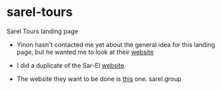 # sarel-tours

Sarel Tours landing page

- Yinon hasn't contacted me yet about the general idea for this landing page, but he wanted me to look at their <a href="https://sareltours.com" target="_blank">website</a>

- I did a duplicate of the Sar-El <a href="https://sareltours.com" target="_blank">website</a>.

- The website they want to be done is <a href="http://sarel.group">this</a> one. sarel.group